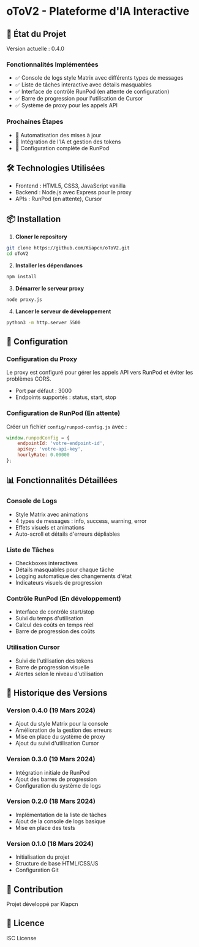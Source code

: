 # oToV2 - Plateforme d'IA Interactive

## 📌 État du Projet
Version actuelle : 0.4.0

### Fonctionnalités Implémentées
- ✅ Console de logs style Matrix avec différents types de messages
- ✅ Liste de tâches interactive avec détails masquables
- ✅ Interface de contrôle RunPod (en attente de configuration)
- ✅ Barre de progression pour l'utilisation de Cursor
- ✅ Système de proxy pour les appels API

### Prochaines Étapes
- 🔄 Automatisation des mises à jour
- 🔄 Intégration de l'IA et gestion des tokens
- 🔄 Configuration complète de RunPod

## 🛠 Technologies Utilisées
- Frontend : HTML5, CSS3, JavaScript vanilla
- Backend : Node.js avec Express pour le proxy
- APIs : RunPod (en attente), Cursor

## 📦 Installation

1. **Cloner le repository**
```bash
git clone https://github.com/Kiapcn/oToV2.git
cd oToV2
```

2. **Installer les dépendances**
```bash
npm install
```

3. **Démarrer le serveur proxy**
```bash
node proxy.js
```

4. **Lancer le serveur de développement**
```bash
python3 -m http.server 5500
```

## 🔧 Configuration

### Configuration du Proxy
Le proxy est configuré pour gérer les appels API vers RunPod et éviter les problèmes CORS.
- Port par défaut : 3000
- Endpoints supportés : status, start, stop

### Configuration de RunPod (En attente)
Créer un fichier `config/runpod-config.js` avec :
```javascript
window.runpodConfig = {
    endpointId: 'votre-endpoint-id',
    apiKey: 'votre-api-key',
    hourlyRate: 0.00000
};
```

## 📊 Fonctionnalités Détaillées

### Console de Logs
- Style Matrix avec animations
- 4 types de messages : info, success, warning, error
- Effets visuels et animations
- Auto-scroll et détails d'erreurs dépliables

### Liste de Tâches
- Checkboxes interactives
- Détails masquables pour chaque tâche
- Logging automatique des changements d'état
- Indicateurs visuels de progression

### Contrôle RunPod (En développement)
- Interface de contrôle start/stop
- Suivi du temps d'utilisation
- Calcul des coûts en temps réel
- Barre de progression des coûts

### Utilisation Cursor
- Suivi de l'utilisation des tokens
- Barre de progression visuelle
- Alertes selon le niveau d'utilisation

## 📝 Historique des Versions

### Version 0.4.0 (19 Mars 2024)
- Ajout du style Matrix pour la console
- Amélioration de la gestion des erreurs
- Mise en place du système de proxy
- Ajout du suivi d'utilisation Cursor

### Version 0.3.0 (19 Mars 2024)
- Intégration initiale de RunPod
- Ajout des barres de progression
- Configuration du système de logs

### Version 0.2.0 (18 Mars 2024)
- Implémentation de la liste de tâches
- Ajout de la console de logs basique
- Mise en place des tests

### Version 0.1.0 (18 Mars 2024)
- Initialisation du projet
- Structure de base HTML/CSS/JS
- Configuration Git

## 🤝 Contribution
Projet développé par Kiapcn

## 📄 Licence
ISC License
